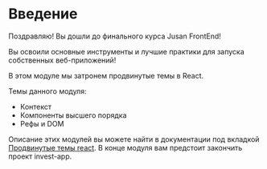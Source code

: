 # Введение

Поздравляю! Вы дошли до финального курса Jusan FrontEnd!

Вы освоили основные инструменты и лучшие практики для запуска собственных веб-приложений!

В этом модуле мы затронем продвинутые темы в React.

Темы данного модуля:

- Контекст
- Компоненты высшего порядка
- Рефы и DOM

Описание этих модулей вы можете найти в документации под вкладкой [Продвинутые темы react](https://ru.reactjs.org/).
В конце модуля вам предстоит закончить проект invest-app.
